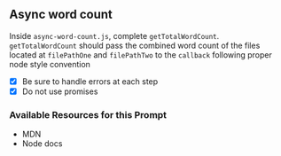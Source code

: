 ## Async word count

Inside `async-word-count.js`, complete `getTotalWordCount`. `getTotalWordCount` should pass the combined word count of the files located at `filePathOne` and `filePathTwo` to the `callback` following proper node style convention

- [x] Be sure to handle errors at each step
- [x] Do not use promises

### Available Resources for this Prompt

* MDN
* Node docs
